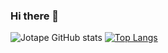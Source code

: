 ### Hi there 👋
![Jotape GitHub stats](https://github-readme-stats.vercel.app/api?username=Jotape-M&layout=compact&theme=dark&show_icons=true)
[![Top Langs](https://github-readme-stats.vercel.app/api/top-langs/?username=Jotape-M&theme=dark)](https://github.com/Jotape-M/github-readme-stats)


<!--
**Jotape-M/Jotape-M** is a ✨ _special_ ✨ repository because its `README.md` (this file) appears on your GitHub profile.

Here are some ideas to get you started:

- 🔭 I’m currently working on ...
- 🌱 I’m currently learning ...
- 👯 I’m looking to collaborate on ...
- 🤔 I’m looking for help with ...
- 💬 Ask me about ...
- 📫 How to reach me: ...
- 😄 Pronouns: ...
- ⚡ Fun fact: ...
-->
